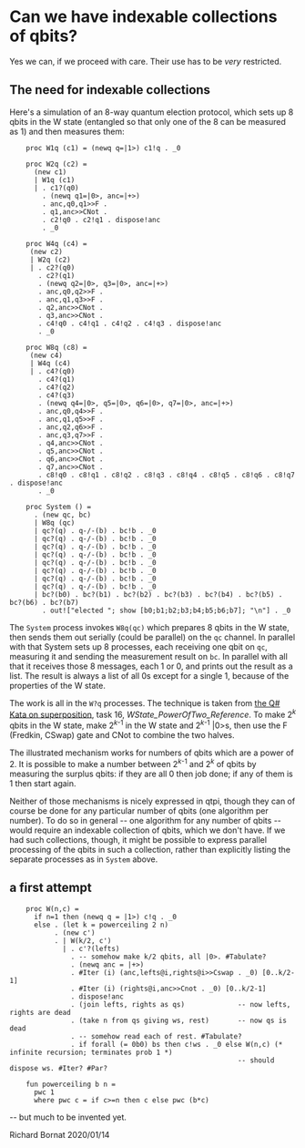 # Can we have indexable collections of qbits?

Yes we can, if we proceed with care. Their use has to be *very* restricted.

## The need for indexable collections

Here's a simulation of an 8-way quantum election protocol, which sets up 8 qbits in the W state (entangled so that only one of the 8 can be measured as 1) and then measures them:

        proc W1q (c1) = (newq q=|1>) c1!q . _0

        proc W2q (c2) =
          (new c1)
          | W1q (c1)
          | . c1?(q0)
            . (newq q1=|0>, anc=|+>)
            . anc,q0,q1>>F . 
            . q1,anc>>CNot . 
            . c2!q0 . c2!q1 . dispose!anc
            . _0
                    
        proc W4q (c4) =
         (new c2)
         | W2q (c2)
         | . c2?(q0) 
           . c2?(q1)
           . (newq q2=|0>, q3=|0>, anc=|+>)
           . anc,q0,q2>>F . 
           . anc,q1,q3>>F . 
           . q2,anc>>CNot . 
           . q3,anc>>CNot . 
           . c4!q0 . c4!q1 . c4!q2 . c4!q3 . dispose!anc
           . _0

        proc W8q (c8) =
         (new c4)
         | W4q (c4)
         | . c4?(q0) 
           . c4?(q1)
           . c4?(q2)
           . c4?(q3)
           . (newq q4=|0>, q5=|0>, q6=|0>, q7=|0>, anc=|+>)
           . anc,q0,q4>>F . 
           . anc,q1,q5>>F . 
           . anc,q2,q6>>F . 
           . anc,q3,q7>>F . 
           . q4,anc>>CNot . 
           . q5,anc>>CNot . 
           . q6,anc>>CNot . 
           . q7,anc>>CNot . 
           . c8!q0 . c8!q1 . c8!q2 . c8!q3 . c8!q4 . c8!q5 . c8!q6 . c8!q7 . dispose!anc
           . _0

        proc System () =
          . (new qc, bc)
          | W8q (qc)
          | qc?(q) . q-/-(b) . bc!b . _0
          | qc?(q) . q-/-(b) . bc!b . _0
          | qc?(q) . q-/-(b) . bc!b . _0
          | qc?(q) . q-/-(b) . bc!b . _0
          | qc?(q) . q-/-(b) . bc!b . _0
          | qc?(q) . q-/-(b) . bc!b . _0
          | qc?(q) . q-/-(b) . bc!b . _0
          | qc?(q) . q-/-(b) . bc!b . _0
          | bc?(b0) . bc?(b1) . bc?(b2) . bc?(b3) . bc?(b4) . bc?(b5) . bc?(b6) . bc?(b7) 
            . out!["elected "; show [b0;b1;b2;b3;b4;b5;b6;b7]; "\n"] . _0
            
The `System` process invokes `W8q(qc)` which prepares 8 qbits in the W state, then sends them out serially (could be parallel) on the `qc` channel. In parallel with that System sets up 8 processes, each receiving one qbit on `qc`, measuring it and sending the measurement result on `bc`. In parallel with all that it receives those 8 messages, each 1 or 0, and prints out the result as a list. The result is always a list of all 0s except for a single 1, because of the properties of the W state.

The work is all in the `W?q` processes. The technique is taken from [the Q\# Kata on superposition](https://github.com/microsoft/QuantumKatas/blob/master/Superposition/ReferenceImplementation.qs), task 16, *WState_PowerOfTwo_Reference*. To make 2<sup>*k*</sup> qbits in the W state, make 2<sup>*k*-1</sup> in the W state and 2<sup>*k*-1</sup> |0>s, then use the F (Fredkin, CSwap) gate and CNot to combine the two halves. 

The illustrated mechanism works for numbers of qbits which are a power of 2. It is possible to make a number between 2<sup>*k*-1</sup> and 2<sup>*k*</sup> of qbits by measuring the surplus qbits: if they are all 0 then job done; if any of them is 1 then start again. 

Neither of those mechanisms is nicely expressed in qtpi, though they can of course be done for any particular number of qbits (one algorithm per number). To do so in general -- one algorithm for any number of qbits -- would require an indexable collection of qbits, which we don't have. If we had such collections, though, it might be possible to express parallel processing of the qbits in such a collection, rather than explicitly listing the separate processes as in `System` above.

## a first attempt

        proc W(n,c) =
          if n=1 then (newq q = |1>) c!q . _0
          else . (let k = powerceiling 2 n)
               . (new c')
               . | W(k/2, c')
                 | . c'?(lefts)
                   . -- somehow make k/2 qbits, all |0>. #Tabulate?
                   . (newq anc = |+>)
                   . #Iter (i) (anc,lefts@i,rights@i>>Cswap . _0) [0..k/2-1]
                   . #Iter (i) (rights@i,anc>>Cnot . _0) [0..k/2-1]
                   . dispose!anc
                   . (join lefts, rights as qs)             -- now lefts, rights are dead
                   . (take n from qs giving ws, rest)       -- now qs is dead
                   . -- somehow read each of rest. #Tabulate?
                   . if forall (= 0b0) bs then c!ws . _0 else W(n,c) (* infinite recursion; terminates prob 1 *)
                                                            -- should dispose ws. #Iter? #Par?

        fun powerceiling b n =
          pwc 1
          where pwc c = if c>=n then c else pwc (b*c)

-- but much to be invented yet.

Richard Bornat
2020/01/14

  

